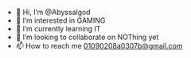 - 👋 Hi, I’m @Abyssalgod
- 👀 I’m interested in GAMING
- 🌱 I’m currently learning IT
- 💞️ I’m looking to collaborate on NOThing yet
- 📫 How to reach me 01090208a0307b@gmail.com

<!---
Abyssalgod/Abyssalgod is a ✨ special ✨ repository because its `README.md` (this file) appears on your GitHub profile.
You can click the Preview link to take a look at your changes.
--->
